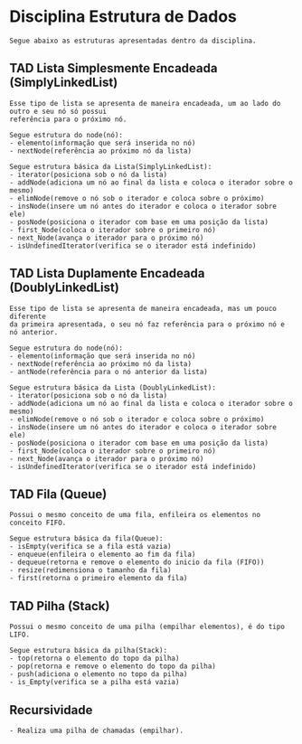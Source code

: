 # Disciplina Estrutura de Dados
    Segue abaixo as estruturas apresentadas dentro da disciplina.
## TAD Lista Simplesmente Encadeada (SimplyLinkedList)
    Esse tipo de lista se apresenta de maneira encadeada, um ao lado do outro e seu nó só possui
    referência para o próximo nó.
    
    Segue estrutura do node(nó):
    - elemento(informação que será inserida no nó)
    - nextNode(referência ao próximo nó da lista)

    Segue estrutura básica da Lista(SimplyLinkedList):
    - iterator(posiciona sob o nó da lista)
    - addNode(adiciona um nó ao final da lista e coloca o iterador sobre o mesmo)
    - elimNode(remove o nó sob o iterador e coloca sobre o próximo)
    - insNode(insere um nó antes do iterador e coloca o iterador sobre ele)
    - posNode(posiciona o iterador com base em uma posição da lista)
    - first_Node(coloca o iterador sobre o primeiro nó)
    - next_Node(avança o iterador para o próximo nó)
    - isUndefinedIterator(verifica se o iterador está indefinido)

## TAD Lista Duplamente Encadeada (DoublyLinkedList)
    Esse tipo de lista se apresenta de maneira encadeada, mas um pouco diferente 
    da primeira apresentada, o seu nó faz referência para o próximo nó e nó anterior.

    Segue estrutura do node(nó):
    - elemento(informação que será inserida no nó)
    - nextNode(referência ao próximo nó da lista)
    - antNode(referência para o nó anterior da lista)

    Segue estrutura básica da Lista (DoublyLinkedList):
    - iterator(posiciona sob o nó da lista)
    - addNode(adiciona um nó ao final da lista e coloca o iterador sobre o mesmo)
    - elimNode(remove o nó sob o iterador e coloca sobre o próximo)
    - insNode(insere um nó antes do iterador e coloca o iterador sobre ele)
    - posNode(posiciona o iterador com base em uma posição da lista)
    - first_Node(coloca o iterador sobre o primeiro nó)
    - next_Node(avança o iterador para o próximo nó)
    - isUndefinedIterator(verifica se o iterador está indefinido)

## TAD Fila (Queue)
    Possui o mesmo conceito de uma fila, enfileira os elementos no conceito FIFO.

    Segue estrutura básica da fila(Queue):
    - isEmpty(verifica se a fila está vazia)
    - enqueue(enfileira o elemento ao fim da fila)
    - dequeue(retorna e remove o elemento do inicio da fila (FIFO))
    - resize(redimensiona o tamanho da fila)
    - first(retorna o primeiro elemento da fila)

## TAD Pilha (Stack)
    Possui o mesmo conceito de uma pilha (empilhar elementos), é do tipo LIFO.

    Segue estrutura básica da pilha(Stack):
    - top(retorna o elemento do topo da pilha)
    - pop(retorna e remove o elemento do topo da pilha)
    - push(adiciona o elemento no topo da pilha)
    - is_Empty(verifica se a pilha está vazia)

## Recursividade
    - Realiza uma pilha de chamadas (empilhar).